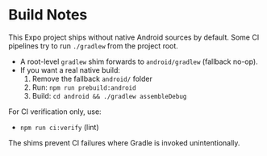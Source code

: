 # Build Notes

This Expo project ships without native Android sources by default.
Some CI pipelines try to run `./gradlew` from the project root.

- A root-level `gradlew` shim forwards to `android/gradlew` (fallback no-op).
- If you want a real native build:
  1) Remove the fallback `android/` folder
  2) Run: `npm run prebuild:android`
  3) Build: `cd android && ./gradlew assembleDebug`

For CI verification only, use:
- `npm run ci:verify` (lint)

The shims prevent CI failures where Gradle is invoked unintentionally.
